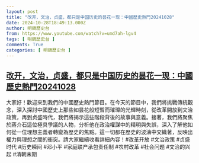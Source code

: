 ```yaml
---
layout: post
title: "改开，文治，贞盛，都只是中国历史的昙花一现：中國歷史熱門20241028"
date: 2024-10-28T18:49:13.000Z
author: 明鏡歷史台
from: https://www.youtube.com/watch?v=umd7ah-lgv4
tags: [ 明鏡歷史台 ]
comments: True
categories: [ 明鏡歷史台 ]
---
```

<!--1730141353000-->
[改开，文治，贞盛，都只是中国历史的昙花一现：中國歷史熱門20241028](https://www.youtube.com/watch?v=umd7ah-lgv4)
------

<div>
大家好！歡迎來到我們的中國歷史熱門節目。在今天的節目中，我們將挑戰傳統觀念，深入探討中國歷史上那些如昙花般短暫而璀璨的光輝時刻，從改革開放到文治政策，再到贞盛時代，我們將揭示這些階段背後的故事與意義。接著，我們將聚焦於蔣介石這位極具爭議的人物，分析他在政治權謀中的精明與失誤，深入了解他如何從一位理想主義者轉變為歷史的焦點。這一切都在歷史的波濤中交織著，反映出權力與理想之間的衝突。請大家繼續收看詳細內容！#改革开放 #文治政策 #贞盛时代 #历史瞬间 #邓小平 #家庭联产承包责任制 #农村改革 #社会问题 #文治的兴起 #清朝末期
</div>
